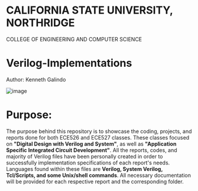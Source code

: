 # **CALIFORNIA STATE UNIVERSITY, NORTHRIDGE**

COLLEGE OF ENGINEERING AND COMPUTER SCIENCE

# Verilog-Implementations

Author: Kenneth Galindo

![image](https://user-images.githubusercontent.com/98668234/174352608-28c0adcf-a6dc-42e8-b1ac-e4b4233af9ce.png)

# Purpose:

The purpose behind this repository is to showcase the coding, projects, and reports done for both ECE526 and ECE527 classes. These classes focused on **"Digital Design with Verilog and System"**, as well as **"Application Specific Integrated Circuit Development"**. All the reports, codes, and majority of Verilog files have been personally created in order to successfully implementation specifications of each report's needs. Languages found within these files are **Verilog, System Verilog, Tcl/Scripts, and some Unix/shell commands**. All necessary documentation will be provided for each respective report and the corresponding folder.
